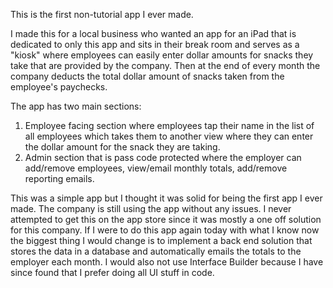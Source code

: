 This is the first non-tutorial app I ever made.

I made this for a local business who wanted an app for an iPad that is dedicated to only this app and sits in their break room and serves as a "kiosk" where employees can easily enter dollar amounts for snacks they take that are provided by the company.  Then at the end of every month the company deducts the total dollar amount of snacks taken from the employee's paychecks. 

The app has two main sections:

1. Employee facing section where employees tap their name in the list of all employees which takes them to another view where they can enter the dollar amount for the snack they are taking.
2. Admin section that is pass code protected where the employer can add/remove employees, view/email monthly totals, add/remove reporting emails.

This was a simple app but I thought it was solid for being the first app I ever made.  The company is still using the app without any issues.  I never attempted to get this on the app store since it was mostly a one off solution for this company.  If I were to do this app again today with what I know now the biggest thing I would change is to implement a back end solution that stores the data in a database and automatically emails the totals to the employer each month.  I would also not use Interface Builder because I have since found that I prefer doing all UI stuff in code.